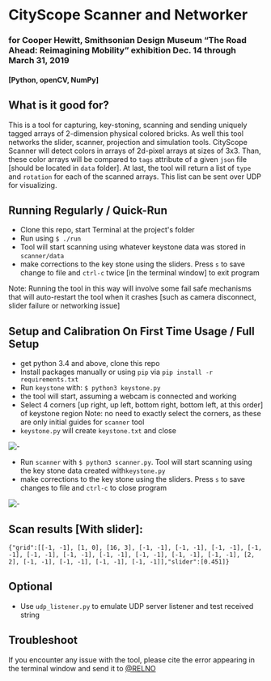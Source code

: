# CityScope Scanner and Networker

### for Cooper Hewitt, Smithsonian Design Museum “The Road Ahead: Reimagining Mobility” exhibition Dec. 14 through March 31, 2019

#### [Python, openCV, NumPy]

## What is it good for?

This is a tool for capturing, key-stoning, scanning and sending uniquely tagged arrays of 2-dimension physical colored bricks. As well this tool networks the slider, scanner, projection and simulation tools. CityScope Scanner will detect colors in arrays of 2d-pixel arrays at sizes of 3x3. Than, these color arrays will be compared to `tags` attribute of a given `json` file [should be located in `data` folder]. At last, the tool will return a list of `type` and `rotation` for each of the scanned arrays. This list can be sent over UDP for visualizing.

## Running Regularly / Quick-Run

- Clone this repo, start Terminal at the project's folder
- Run using `$ ./run`
- Tool will start scanning using whatever keystone data was stored in `scanner/data`
- make corrections to the key stone using the sliders. Press `s` to save change to file and `ctrl-c` twice [in the terminal window] to exit program

Note: Running the tool in this way will involve some fail safe mechanisms that will auto-restart the tool when it crashes [such as camera disconnect, slider failure or networking issue]

## Setup and Calibration On First Time Usage / Full Setup

- get python 3.4 and above, clone this repo
- Install packages manually or using `pip` via `pip install -r requirements.txt`
- Run `keystone` with: `$ python3 keystone.py`
- the tool will start, assuming a webcam is connected and working
- Select 4 corners [up right, up left, bottom right, bottom left, at this order] of keystone region
  Note: no need to exactly select the corners, as these are only initial guides for `scanner` tool
- `keystone.py` will create `keystone.txt` and close

![-](scanner/IMG/keystone.gif "keystone")

- Run `scanner` with `$ python3 scanner.py`. Tool will start scanning using the key stone data created with`keystone.py`
- make corrections to the key stone using the sliders. Press `s` to save changes to file and `ctrl-c` to close program

![-](scanner/IMG/scanner.gif "keystone")

## Scan results [With slider]:

```
{"grid":[[-1, -1], [1, 0], [16, 3], [-1, -1], [-1, -1], [-1, -1], [-1, -1], [-1, -1], [-1, -1], [-1, -1], [-1, -1], [-1, -1], [-1, -1], [2, 2], [-1, -1], [-1, -1], [-1, -1], [-1, -1]],"slider":[0.451]}
```

## Optional

- Use `udp_listener.py` to emulate UDP server listener and test received string

## Troubleshoot

If you encounter any issue with the tool, please cite the error appearing in the terminal window and send it to [@RELNO]()
